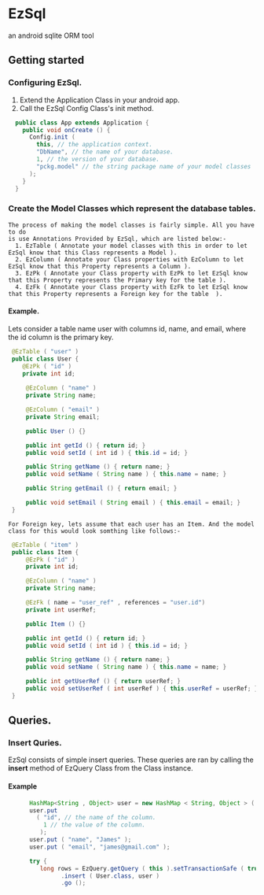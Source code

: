 # EzSql
an android sqlite ORM tool

## Getting started
### Configuring EzSql.
  1. Extend the Application Class in your android app.
  2. Call the EzSql Config Class's init method.

``` Java
  public class App extends Application {
    public void onCreate () {
      Config.init (
        this, // the application context.
        "DbName", // the name of your database.
        1, // the version of your database.
        "pckg.model" // the string package name of your model classes
      );
    }
  }
```

### Create the Model Classes which represent the database tables.
    The process of making the model classes is fairly simple. All you have to do
    is use Annotations Provided by EzSql, which are listed below:-
      1. EzTable ( Annotate your model classes with this in order to let EzSql know that this Class represents a Model ).
      2. EzColumn ( Annotate your Class properties with EzColumn to let EzSql know that this Property represents a Column ).
      3. EzPk ( Annotate your Class property with EzPk to let EzSql know that this Property represents the Primary key for the table ).
      4. EzFk ( Annotate your Class property with EzFk to let EzSql know that this Property represents a Foreign key for the table  ).
      
#### Example.
   Lets consider a table name user with columns id, name, and email, where the id column is the primary key.
 
   ``` Java
    @EzTable ( "user" )
    public class User {
       @EzPk ( "id" )
       private int id;
    
        @EzColumn ( "name" )
        private String name;

        @EzColumn ( "email" )
        private String email;

        public User () {}

        public int getId () { return id; }
        public void setId ( int id ) { this.id = id; }

        public String getName () { return name; }
        public void setName ( String name ) { this.name = name; }

        public String getEmail () { return email; }

        public void setEmail ( String email ) { this.email = email; }
    }
  ```
    
    For Foreign key, lets assume that each user has an Item. And the model class for this would look somthing like follows:-
    
   ``` Java
    @EzTable ( "item" )
    public class Item {
        @EzPk ( "id" )
        private int id;

        @EzColumn ( "name" )
        private String name;

        @EzFk ( name = "user_ref" , references = "user.id")
        private int userRef;

        public Item () {}

        public int getId () { return id; }
        public void setId ( int id ) { this.id = id; }

        public String getName () { return name; }
        public void setName ( String name ) { this.name = name; }

        public int getUserRef () { return userRef; }
        public void setUserRef ( int userRef ) { this.userRef = userRef; }
    }
  ```

## Queries.
### Insert Quries.
  EzSql consists of simple insert queries. These queries are ran by calling the 
  **insert** method of EzQuery Class from the Class instance.
  #### Example
  ``` Java
        HashMap<String , Object> user = new HashMap < String, Object > (  );
        user.put 
          ( "id", // the name of the column.
            1 // the value of the column.
           );
        user.put ( "name", "James" );
        user.put ( "email", "james@gmail.com" );

        try {
           long rows = EzQuery.getQuery ( this ).setTransactionSafe ( true )
                 .insert ( User.class, user )
                 .go ();

  ```
  
